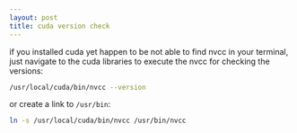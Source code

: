 ```yaml
---
layout: post
title: cuda version check
---
```

if you installed cuda yet happen to be not able to find nvcc in your terminal, just navigate to the cuda libraries to execute the nvcc for checking the versions:

```sh
/usr/local/cuda/bin/nvcc --version
```

or create a link to `/usr/bin`:

```sh
ln -s /usr/local/cuda/bin/nvcc /usr/bin/nvcc
```
